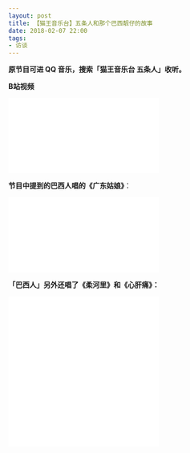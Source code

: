```yaml
---
layout: post
title: 【猫王音乐台】五条人和那个巴西靓仔的故事
date: 2018-02-07 22:00
tags:
- 访谈
---
```

**原节目可进 QQ 音乐，搜索「猫王音乐台 五条人」收听。**

**B站视频**

<div class="iframe-container">
<iframe class="responsive-iframe" src="//player.bilibili.com/player.html?aid=583881083&bvid=BV1Yz4y1D7js&cid=216921748&page=1" frameborder="no" allowfullscreen="true"></iframe>
</div>

**节目中提到的巴西人唱的《广东姑娘》**：
<div class="iframe-container">
<iframe class="responsive-iframe" src="//player.bilibili.com/player.html?aid=711903667&bvid=BV1gD4y1m7QG&cid=230409977&page=1" frameborder="no" allowfullscreen="true"></iframe>
</div>

**「巴西人」另外还唱了《柔河里》和《心肝痛》：**
<div class="iframe-container">
<iframe class="responsive-iframe" src="//player.bilibili.com/player.html?aid=839491054&bvid=BV1S54y127a6&cid=231909500&page=1" frameborder="no" allowfullscreen="true"></iframe>
</div>

<div class="iframe-container">
<iframe class="responsive-iframe" src="//player.bilibili.com/player.html?aid=456928328&bvid=BV1M5411b7Dx&cid=232355302&page=1" frameborder="no" allowfullscreen="true"></iframe>
</div>
